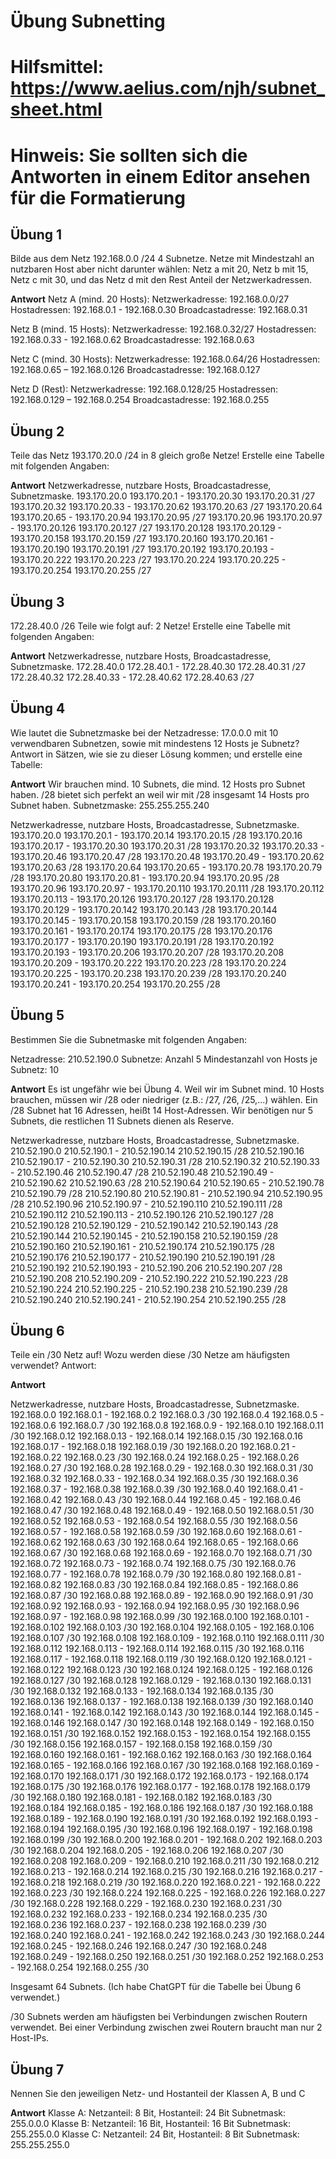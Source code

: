# Übung Subnetting
# Hilfsmittel: https://www.aelius.com/njh/subnet_sheet.html
# Hinweis: Sie sollten sich die Antworten in einem Editor ansehen für die Formatierung

## Übung 1

Bilde aus dem Netz 192.168.0.0 /24 4 Subnetze. Netze mit Mindestzahl an nutzbaren Host aber nicht darunter wählen: Netz a mit 20, Netz b mit 15, Netz c mit 30, und das Netz d mit den Rest Anteil der Netzwerkadressen.

**Antwort**
Netz A (mind. 20 Hosts):
Netzwerkadresse: 192.168.0.0/27
Hostadressen: 192.168.0.1 - 192.168.0.30
Broadcastadresse: 192.168.0.31

Netz B (mind. 15 Hosts):
Netzwerkadresse: 192.168.0.32/27
Hostadressen: 192.168.0.33 - 192.168.0.62
Broadcastadresse: 192.168.0.63

Netz C (mind. 30 Hosts):
Netzwerkadresse: 192.168.0.64/26
Hostadressen: 192.168.0.65 – 192.168.0.126
Broadcastadresse: 192.168.0.127

Netz D (Rest):
Netzwerkadresse: 192.168.0.128/25
Hostadressen: 192.168.0.129 – 192.168.0.254
Broadcastadresse: 192.168.0.255


## Übung 2

Teile das Netz 193.170.20.0 /24 in 8 gleich große Netze! Erstelle eine Tabelle mit folgenden Angaben:

**Antwort**
Netzwerkadresse,               nutzbare Hosts,                    Broadcastadresse,              Subnetzmaske.
193.170.20.0                   193.170.20.1 - 193.170.20.30       193.170.20.31                  /27
193.170.20.32                  193.170.20.33 - 193.170.20.62      193.170.20.63                  /27
193.170.20.64                  193.170.20.65 - 193.170.20.94      193.170.20.95                  /27
193.170.20.96                  193.170.20.97 - 193.170.20.126     193.170.20.127                 /27
193.170.20.128                 193.170.20.129 - 193.170.20.158    193.170.20.159                 /27
193.170.20.160                 193.170.20.161 - 193.170.20.190    193.170.20.191                 /27
193.170.20.192                 193.170.20.193 - 193.170.20.222    193.170.20.223                 /27
193.170.20.224                 193.170.20.225 - 193.170.20.254    193.170.20.255                 /27

## Übung 3

172.28.40.0 /26 Teile wie folgt auf: 2 Netze!
Erstelle eine Tabelle mit folgenden Angaben:

**Antwort**
Netzwerkadresse,               nutzbare Hosts,                    Broadcastadresse,              Subnetzmaske.
172.28.40.0                    172.28.40.1 - 172.28.40.30         172.28.40.31                   /27
172.28.40.32                   172.28.40.33 - 172.28.40.62        172.28.40.63                   /27

## Übung 4

Wie lautet die Subnetzmaske bei der Netzadresse: 17.0.0.0 mit 10 verwendbaren Subnetzen, sowie mit mindestens 12 Hosts je Subnetz?
Antwort in Sätzen, wie sie zu dieser Lösung kommen; und erstelle eine Tabelle:

**Antwort**
Wir brauchen mind. 10 Subnets, die mind. 12 Hosts pro Subnet haben.
/28 bietet sich perfekt an weil wir mit /28 insgesamt 14 Hosts pro Subnet haben.
Subnetzmaske: 255.255.255.240

Netzwerkadresse,               nutzbare Hosts,                    Broadcastadresse,              Subnetzmaske.
193.170.20.0                   193.170.20.1 - 193.170.20.14       193.170.20.15                  /28
193.170.20.16                  193.170.20.17 - 193.170.20.30      193.170.20.31                  /28
193.170.20.32                  193.170.20.33 - 193.170.20.46      193.170.20.47                  /28
193.170.20.48                  193.170.20.49 - 193.170.20.62      193.170.20.63                  /28
193.170.20.64                  193.170.20.65 - 193.170.20.78      193.170.20.79                  /28
193.170.20.80                  193.170.20.81 - 193.170.20.94      193.170.20.95                  /28
193.170.20.96                  193.170.20.97 - 193.170.20.110     193.170.20.111                 /28
193.170.20.112                 193.170.20.113 - 193.170.20.126    193.170.20.127                 /28
193.170.20.128                 193.170.20.129 - 193.170.20.142    193.170.20.143                 /28
193.170.20.144                 193.170.20.145 - 193.170.20.158    193.170.20.159                 /28
193.170.20.160                 193.170.20.161 - 193.170.20.174    193.170.20.175                 /28
193.170.20.176                 193.170.20.177 - 193.170.20.190    193.170.20.191                 /28
193.170.20.192                 193.170.20.193 - 193.170.20.206    193.170.20.207                 /28
193.170.20.208                 193.170.20.209 - 193.170.20.222    193.170.20.223                 /28
193.170.20.224                 193.170.20.225 - 193.170.20.238    193.170.20.239                 /28
193.170.20.240                 193.170.20.241 - 193.170.20.254    193.170.20.255                 /28

## Übung 5

Bestimmen Sie die Subnetmaske mit folgenden Angaben:

Netzadresse: 210.52.190.0
Subnetze: Anzahl 5
Mindestanzahl von Hosts je Subnetz: 10

**Antwort**
Es ist ungefähr wie bei Übung 4.
Weil wir im Subnet mind. 10 Hosts brauchen, müssen wir /28 oder niedriger (z.B.: /27, /26, /25,...) wählen.
Ein /28 Subnet hat 16 Adressen, heißt 14 Host-Adressen.
Wir benötigen nur 5 Subnets, die restlichen 11 Subnets dienen als Reserve.

Netzwerkadresse,               nutzbare Hosts,                    Broadcastadresse,              Subnetzmaske.
210.52.190.0                   210.52.190.1 - 210.52.190.14       210.52.190.15                  /28
210.52.190.16                  210.52.190.17 - 210.52.190.30      210.52.190.31                  /28
210.52.190.32                  210.52.190.33 - 210.52.190.46      210.52.190.47                  /28
210.52.190.48                  210.52.190.49 - 210.52.190.62      210.52.190.63                  /28
210.52.190.64                  210.52.190.65 - 210.52.190.78      210.52.190.79                  /28
210.52.190.80                  210.52.190.81 - 210.52.190.94      210.52.190.95                  /28
210.52.190.96                  210.52.190.97 - 210.52.190.110     210.52.190.111                 /28
210.52.190.112                 210.52.190.113 - 210.52.190.126    210.52.190.127                 /28
210.52.190.128                 210.52.190.129 - 210.52.190.142    210.52.190.143                 /28
210.52.190.144                 210.52.190.145 - 210.52.190.158    210.52.190.159                 /28
210.52.190.160                 210.52.190.161 - 210.52.190.174    210.52.190.175                 /28
210.52.190.176                 210.52.190.177 - 210.52.190.190    210.52.190.191                 /28
210.52.190.192                 210.52.190.193 - 210.52.190.206    210.52.190.207                 /28
210.52.190.208                 210.52.190.209 - 210.52.190.222    210.52.190.223                 /28
210.52.190.224                 210.52.190.225 - 210.52.190.238    210.52.190.239                 /28
210.52.190.240                 210.52.190.241 - 210.52.190.254    210.52.190.255                 /28


## Übung 6

Teile  ein /30 Netz auf!    Wozu werden diese /30 Netze am häufigsten verwendet?
Antwort:

**Antwort**

Netzwerkadresse,               nutzbare Hosts,                    Broadcastadresse,              Subnetzmaske.
192.168.0.0                    192.168.0.1 - 192.168.0.2          192.168.0.3                    /30
192.168.0.4                    192.168.0.5 - 192.168.0.6          192.168.0.7                    /30
192.168.0.8                    192.168.0.9 - 192.168.0.10         192.168.0.11                   /30
192.168.0.12                   192.168.0.13 - 192.168.0.14        192.168.0.15                   /30
192.168.0.16                   192.168.0.17 - 192.168.0.18        192.168.0.19                   /30
192.168.0.20                   192.168.0.21 - 192.168.0.22        192.168.0.23                   /30
192.168.0.24                   192.168.0.25 - 192.168.0.26        192.168.0.27                   /30
192.168.0.28                   192.168.0.29 - 192.168.0.30        192.168.0.31                   /30
192.168.0.32                   192.168.0.33 - 192.168.0.34        192.168.0.35                   /30
192.168.0.36                   192.168.0.37 - 192.168.0.38        192.168.0.39                   /30
192.168.0.40                   192.168.0.41 - 192.168.0.42        192.168.0.43                   /30
192.168.0.44                   192.168.0.45 - 192.168.0.46        192.168.0.47                   /30
192.168.0.48                   192.168.0.49 - 192.168.0.50        192.168.0.51                   /30
192.168.0.52                   192.168.0.53 - 192.168.0.54        192.168.0.55                   /30
192.168.0.56                   192.168.0.57 - 192.168.0.58        192.168.0.59                   /30
192.168.0.60                   192.168.0.61 - 192.168.0.62        192.168.0.63                   /30
192.168.0.64                   192.168.0.65 - 192.168.0.66        192.168.0.67                   /30
192.168.0.68                   192.168.0.69 - 192.168.0.70        192.168.0.71                   /30
192.168.0.72                   192.168.0.73 - 192.168.0.74        192.168.0.75                   /30
192.168.0.76                   192.168.0.77 - 192.168.0.78        192.168.0.79                   /30
192.168.0.80                   192.168.0.81 - 192.168.0.82        192.168.0.83                   /30
192.168.0.84                   192.168.0.85 - 192.168.0.86        192.168.0.87                   /30
192.168.0.88                   192.168.0.89 - 192.168.0.90        192.168.0.91                   /30
192.168.0.92                   192.168.0.93 - 192.168.0.94        192.168.0.95                   /30
192.168.0.96                   192.168.0.97 - 192.168.0.98        192.168.0.99                   /30
192.168.0.100                  192.168.0.101 - 192.168.0.102      192.168.0.103                  /30
192.168.0.104                  192.168.0.105 - 192.168.0.106      192.168.0.107                  /30
192.168.0.108                  192.168.0.109 - 192.168.0.110      192.168.0.111                  /30
192.168.0.112                  192.168.0.113 - 192.168.0.114      192.168.0.115                  /30
192.168.0.116                  192.168.0.117 - 192.168.0.118      192.168.0.119                  /30
192.168.0.120                  192.168.0.121 - 192.168.0.122      192.168.0.123                  /30
192.168.0.124                  192.168.0.125 - 192.168.0.126      192.168.0.127                  /30
192.168.0.128                  192.168.0.129 - 192.168.0.130      192.168.0.131                  /30
192.168.0.132                  192.168.0.133 - 192.168.0.134      192.168.0.135                  /30
192.168.0.136                  192.168.0.137 - 192.168.0.138      192.168.0.139                  /30
192.168.0.140                  192.168.0.141 - 192.168.0.142      192.168.0.143                  /30
192.168.0.144                  192.168.0.145 - 192.168.0.146      192.168.0.147                  /30
192.168.0.148                  192.168.0.149 - 192.168.0.150      192.168.0.151                  /30
192.168.0.152                  192.168.0.153 - 192.168.0.154      192.168.0.155                  /30
192.168.0.156                  192.168.0.157 - 192.168.0.158      192.168.0.159                  /30
192.168.0.160                  192.168.0.161 - 192.168.0.162      192.168.0.163                  /30
192.168.0.164                  192.168.0.165 - 192.168.0.166      192.168.0.167                  /30
192.168.0.168                  192.168.0.169 - 192.168.0.170      192.168.0.171                  /30
192.168.0.172                  192.168.0.173 - 192.168.0.174      192.168.0.175                  /30
192.168.0.176                  192.168.0.177 - 192.168.0.178      192.168.0.179                  /30
192.168.0.180                  192.168.0.181 - 192.168.0.182      192.168.0.183                  /30
192.168.0.184                  192.168.0.185 - 192.168.0.186      192.168.0.187                  /30
192.168.0.188                  192.168.0.189 - 192.168.0.190      192.168.0.191                  /30
192.168.0.192                  192.168.0.193 - 192.168.0.194      192.168.0.195                  /30
192.168.0.196                  192.168.0.197 - 192.168.0.198      192.168.0.199                  /30
192.168.0.200                  192.168.0.201 - 192.168.0.202      192.168.0.203                  /30
192.168.0.204                  192.168.0.205 - 192.168.0.206      192.168.0.207                  /30
192.168.0.208                  192.168.0.209 - 192.168.0.210      192.168.0.211                  /30
192.168.0.212                  192.168.0.213 - 192.168.0.214      192.168.0.215                  /30
192.168.0.216                  192.168.0.217 - 192.168.0.218      192.168.0.219                  /30
192.168.0.220                  192.168.0.221 - 192.168.0.222      192.168.0.223                  /30
192.168.0.224                  192.168.0.225 - 192.168.0.226      192.168.0.227                  /30
192.168.0.228                  192.168.0.229 - 192.168.0.230      192.168.0.231                  /30
192.168.0.232                  192.168.0.233 - 192.168.0.234      192.168.0.235                  /30
192.168.0.236                  192.168.0.237 - 192.168.0.238      192.168.0.239                  /30
192.168.0.240                  192.168.0.241 - 192.168.0.242      192.168.0.243                  /30
192.168.0.244                  192.168.0.245 - 192.168.0.246      192.168.0.247                  /30
192.168.0.248                  192.168.0.249 - 192.168.0.250      192.168.0.251                  /30
192.168.0.252                  192.168.0.253 - 192.168.0.254      192.168.0.255                  /30

Insgesamt 64 Subnets.
(Ich habe ChatGPT für die Tabelle bei Übung 6 verwendet.)

/30 Subnets werden am häufigsten bei Verbindungen zwischen Routern verwendet.
Bei einer Verbindung zwischen zwei Routern braucht man nur 2 Host-IPs.

## Übung 7

Nennen Sie den jeweiligen Netz- und Hostanteil der Klassen A, B und C

**Antwort**
Klasse A: Netzanteil: 8 Bit, Hostanteil: 24 Bit
Subnetmask: 255.0.0.0
Klasse B: Netzanteil: 16 Bit, Hostanteil: 16 Bit
Subnetmask: 255.255.0.0
Klasse C: Netzanteil: 24 Bit, Hostanteil: 8 Bit
Subnetmask: 255.255.255.0